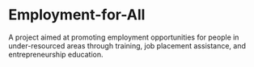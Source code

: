 # Employment-for-All
A project aimed at promoting employment opportunities for people in under-resourced areas through training, job placement assistance, and entrepreneurship education.
